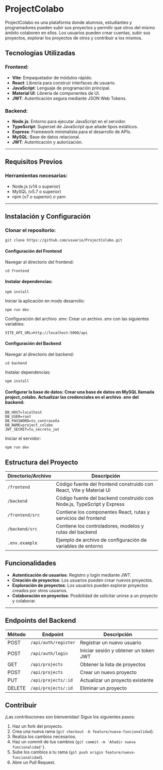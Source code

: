 # ProjectColabo

ProjectColabo es una plataforma donde alumnos, estudiantes y programadores pueden subir sus proyectos y permitir que otros del mismo ámbito colaboren en ellos. Los usuarios pueden crear cuentas, subir sus proyectos, explorar los proyectos de otros y contribuir a los mismos.

## Tecnologías Utilizadas

### Frontend:
- **Vite**: Empaquetador de módulos rápido.
- **React**: Librería para construir interfaces de usuario.
- **JavaScript**: Lenguaje de programación principal.
- **Material UI**: Librería de componentes de UI.
- **JWT**: Autenticación segura mediante JSON Web Tokens.

### Backend:
- **Node.js**: Entorno para ejecutar JavaScript en el servidor.
- **TypeScript**: Superset de JavaScript que añade tipos estáticos.
- **Express**: Framework minimalista para el desarrollo de APIs.
- **MySQL**: Base de datos relacional.
- **JWT**: Autenticación y autorización.

---

## Requisitos Previos

### Herramientas necesarias:
- Node.js (v14 o superior)
- MySQL (v5.7 o superior)
- npm (v7 o superior) o yarn

---

## Instalación y Configuración

### Clonar el repositorio:
```
git clone https://github.com/usuario/ProjectColabo.git
```

#### Configuración del Frontend

Navegar al directorio del frontend:


```
cd frontend
```
#### Instalar dependencias:

```
npm install
```

Iniciar la aplicación en modo desarrollo:

```
npm run dev
```

Configuración del archivo .env:
Crear un archivo .env con las siguientes variables:

```
VITE_API_URL=http://localhost:5000/api
```

#### Configuración del Backend

Navegar al directorio del backend:

```
cd backend
```

Instalar dependencias:
```
npm install
```

#### Configurar la base de datos: Crear una base de datos en MySQL llamada project_colabo. Actualizar las credenciales en el archivo .env del backend:

```
DB_HOST=localhost
DB_USER=root
DB_PASSWORD=tu_contraseña
DB_NAME=project_colabo
JWT_SECRET=tu_secreto_jwt
```

Iniciar el servidor:

```
npm run dev
```

## Estructura del Proyecto

| Directorio/Archivo  | Descripción                                                                            |
|---------------------|----------------------------------------------------------------------------------------|
| `/frontend`         | Código fuente del frontend construido con React, Vite y Material UI                    |
| `/backend`          | Código fuente del backend construido con Node.js, TypeScript y Express                 |
| `/frontend/src`     | Contiene los componentes React, rutas y servicios del frontend                         |
| `/backend/src`      | Contiene los controladores, modelos y rutas del backend                                |
| `.env.example`      | Ejemplo de archivo de configuración de variables de entorno                            |

## Funcionalidades

- **Autenticación de usuarios**: Registro y login mediante JWT.
- **Creación de proyectos**: Los usuarios pueden crear nuevos proyectos.
- **Exploración de proyectos**: Los usuarios pueden explorar proyectos creados por otros usuarios.
- **Colaboración en proyectos**: Posibilidad de solicitar unirse a un proyecto y colaborar.

---

## Endpoints del Backend

| Método  | Endpoint              | Descripción                             |
|---------|-----------------------|-----------------------------------------|
| POST    | `/api/auth/register`   | Registrar un nuevo usuario              |
| POST    | `/api/auth/login`      | Iniciar sesión y obtener un token JWT   |
| GET     | `/api/projects`        | Obtener la lista de proyectos           |
| POST    | `/api/projects`        | Crear un nuevo proyecto                 |
| PUT     | `/api/projects/:id`    | Actualizar un proyecto existente        |
| DELETE  | `/api/projects/:id`    | Eliminar un proyecto                    |

## Contribuir

¡Las contribuciones son bienvenidas! Sigue los siguientes pasos:

1. Haz un fork del proyecto.
2. Crea una nueva rama (`git checkout -b feature/nueva-funcionalidad`).
3. Realiza los cambios necesarios.
4. Haz un commit de tus cambios (`git commit -m 'Añadir nueva funcionalidad'`).
5. Sube los cambios a tu rama (`git push origin feature/nueva-funcionalidad`).
6. Abre un Pull Request.
